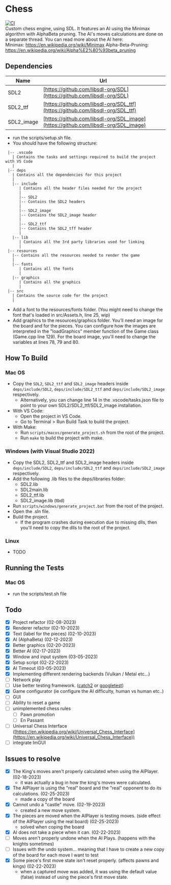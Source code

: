 # Chess
[![CI](https://github.com/maxrigout/Chess/actions/workflows/main.yml/badge.svg)](https://github.com/maxrigout/Chess/actions/workflows/main.yml)\
Custom chess engine, using SDL. It features an AI using the Minimax algorithm with AlphaBeta pruning. The AI's moves calculations are done on a separate thread.
You can read more about the AI here:\
Minimax: https://en.wikipedia.org/wiki/Minimax
Alpha-Beta-Pruning: https://en.wikipedia.org/wiki/Alpha%E2%80%93beta_pruning

## Dependencies
| Name       | Url                                                                                |
| ---------- | ---------------------------------------------------------------------------------- |
| SDL2       | [https://github.com/libsdl-org/SDL](https://github.com/libsdl-org/SDL)             |
| SDL2_ttf   | [https://github.com/libsdl-org/SDL_ttf](https://github.com/libsdl-org/SDL_ttf)     |
| SDL2_image | [https://github.com/libsdl-org/SDL_image](https://github.com/libsdl-org/SDL_image) |

* run the scripts/setup.sh file.
* You should have the following structure:
```
 |-- .vscode
   | Contains the tasks and settings required to build the project with VS Code
   |
 |-- deps
   | Contains all the dependencies for this project
   |
   |-- include
      | Contains all the header files needed for the project
      |
      |-- SDL2
      |-- Contains the SDL2 headers
      |
      |-- SDL2_image
      |-- Contains the SDL2_image header
      |
      |-- SDL2_ttf
      |-- Contains the SDL2_tff header
      |
   |-- lib
      | Contains all the 3rd party libraries used for linking
      |
 |-- resources
   |-- Contains all the resources needed to render the game
   |
   |-- fonts
      | Contains all the fonts
      |
   |-- graphics
      | Contains all the graphics
      |
 |-- src
   | Contains the source code for the project
   |
```
* Add a font to the resources/fonts folder. (You might need to change the font that's loaded in src/Assets.h, line 25, wip)
* Add graphics to the resources/graphics folder. You'll need an image for the board and for the pieces. You can configure how the images are interpreted in the "loadGraphics" member function of the Game class (Game.cpp line 129). For the board image, you'll need to change the variables at lines 78, 79 and 80.

## How To Build
### Mac OS
* Copy the `SDL2`, `SDL2_ttf` and `SDL2_image` headers inside `deps/include/SDL2`, `deps/include/SDL2_ttf` and `deps/include/SDL2_image` respectively.
    * Alternatively, you can change line 14 in the .vscode/tasks.json file to point to your own SDL2/SDL2_ttf/SDL2_image installation.
* With VS Code:
   * Open the project in VS Code.
   * Go to Terminal > Run Build Task to build the project.
* With Make:
   * Run `scripts/macos/generate_project.sh` from the root of the project.
   * Run `make` to build the project with make.

### Windows (with Visual Studio 2022)
* Copy the SDL2, SDL2_ttf and SDL2_image headers inside `deps/include/SDL2`, `deps/include/SDL2_ttf` and `deps/include/SDL2_image` respectively.
* Add the following .lib files to the deps/libraries folder:
    * SDL2.lib
    * SDL2main.lib
    * SDL2_ttf.lib
    * SDL2_image.lib (tbd)
* Run `scripts/windows/generate_project.bat` from the root of the project.
* Open the .sln file.
* Build the project.
    * If the program crashes during execution due to missing dlls, then you'll need to copy the dlls to the root of the project.

### Linux
* TODO

## Running the Tests
### Mac OS
   * run the scripts/test.sh file

## Todo
- [x] Project refactor (02-08-2023)
- [x] Renderer refactor (02-10-2023)
- [x] Text (label for the pieces) (02-10-2023)
- [x] AI (AlphaBeta) (02-12-2023)
- [x] Better graphics (02-20-2023)
- [x] Better AI (02-17-2023)
- [x] Window and input system (03-05-2023)
- [x] Setup script (02-22-2023)
- [x] AI Timeout (03-05-2023)
- [x] Implementing different rendering backends (Vulkan / Metal etc...)
- [ ] Network play
- [ ] Use better testing framework. ([catch2](https://github.com/catchorg/Catch2) or [googletest](https://github.com/google/googletest))
- [x] Game configurator (ie configure the AI difficulty, human vs human etc..)
- [ ] GUI
- [ ] Ability to reset a game
- [ ] unimplemented chess rules
   - [ ] Pawn promotion
   - [ ] En Passant
- [ ] Universal Chess Interface ([https://en.wikipedia.org/wiki/Universal_Chess_Interface](https://en.wikipedia.org/wiki/Universal_Chess_Interface))
- [ ] integrate ImGUI

## Issues to resolve
- [x] The King's moves aren't properly calculated when using the AIPlayer. (02-18-2023)
   * it was actually a bug in how the king's moves were calculated.
- [x] The AIPlayer is using the "real" board and the "real" opponent to do its calculations. (02-25-2023)
   * made a copy of the board
- [x] Cannot undo a "castle" move. (02-19-2023)
   * created a new move system.
- [x] The pieces are moved when the AIPlayer is testing moves. (side effect of the AIPlayer using the real board) (02-25-2023)
   * solved when coping the board
- [x] AI does not take a piece when it can. (02-22-2023)
- [ ] Moves aren't properly undone when the AI Plays. (happens with the knights sometimes)
- [ ] Issues with the undo system... meaning that I have to create a new copy of the board for each move I want to test
- [x] Some piece's first move state isn't reset properly. (affects pawns and kings) (02-22-2023)
   * when a captured move was added, it was using the default value (false) instead of using the piece's first move state.
